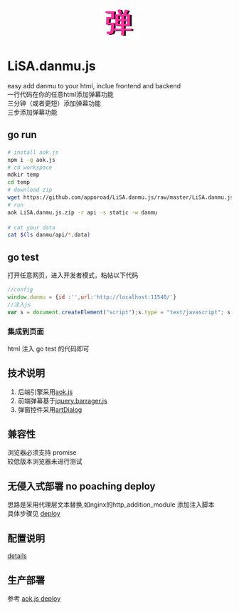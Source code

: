 <div align=center><img src="https://raw.githubusercontent.com/apporoad/LiSA.danmu.js/master/static/css/danmu.png"/></div>  

# LiSA.danmu.js
easy add danmu to your html, inclue  frontend and backend  
一行代码在你的任意html添加弹幕功能  
三分钟（或者更短）添加弹幕功能  
三步添加弹幕功能  


## go run
```bash
# install aok.js
npm i -g aok.js
# cd workspace
mdkir temp 
cd temp
# download zip
wget https://github.com/apporoad/LiSA.danmu.js/raw/master/LiSA.danmu.js.zip
# run 
aok LiSA.danmu.js.zip -r api -s static -w danmu

# cat your data
cat $(ls danmu/api/*.data)

```

## go test
打开任意网页，进入开发者模式，粘帖以下代码
```js
//config
window.danmu = {id :'',url:'http://localhost:11540/'}
//注入js
var s = document.createElement("script");s.type = "text/javascript"; s.src=(window.danmu.url||window.danmu.site||'') + 'LiSA.danmu.js';document.getElementsByTagName("head")[0].appendChild(s);

```

### 集成到页面
html 注入 go test 的代码即可

## 技术说明
1. 后端引擎采用[aok.js](https://github.com/apporoad/aok.js.git)
2. 前端弹幕基于[jquery.barrager.js](https://github.com/yaseng/jquery.barrager.js)
3. 弹窗控件采用[artDialog](https://github.com/aui/artDialog)

## 兼容性
浏览器必须支持 promise  
较低版本浏览器未进行测试

## 无侵入式部署  no poaching deploy
思路是采用代理层文本替换,如nginx的http_addition_module 添加注入脚本  
具体步骤见 [deploy](./nginxDeploy.md)


## 配置说明
[details](./config.md)

## 生产部署

参考 [aok.js deploy](https://github.com/apporoad/aok.js#how-to-deploy)
